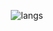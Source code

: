 <div align="center">

![langs](https://api.githubtrends.io/user/svg/19tylermalone94/langs?time_range=one_year&include_private=True&theme=synthwaves)

</div>
